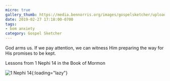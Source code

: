 ```yaml
---
micro: true
gallery_thumb: https://media.bennorris.org/images/gospelsketcher/uploads/2019/c3a4ccf580.jpg
date: 2019-02-27 17:18:00-0700
tags:
- bom anxiety
category: Gospel Sketcher
---
```


God arms us. If we pay attention, we can witness Him preparing the way for His promises to be kept.

Lessons from 1 Nephi 14 in the Book of Mormon

![1 Nephi 14](https://media.bennorris.org/images/gospelsketcher/uploads/2019/c3a4ccf580.jpg){:loading="lazy"}